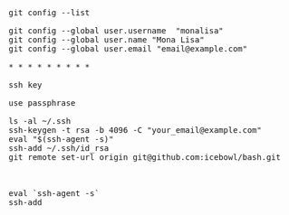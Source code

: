 <pre>
git config --list

git config --global user.username  "monalisa"
git config --global user.name "Mona Lisa"
git config --global user.email "email@example.com"

* * * * * * * * *

ssh key 

use passphrase

ls -al ~/.ssh
ssh-keygen -t rsa -b 4096 -C "your_email@example.com"
eval "$(ssh-agent -s)"
ssh-add ~/.ssh/id_rsa
git remote set-url origin git@github.com:icebowl/bash.git



eval `ssh-agent -s` 
ssh-add





</pre>
